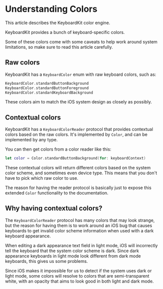 # Understanding Colors

This article describes the KeyboardKit color engine.

KeyboardKit provides a bunch of keyboard-specific colors. 

Some of these colors come with some caveats to help work around system limitations, so make sure to read this article carefully.



## Raw colors

KeyboardKit has a ``KeyboardColor`` enum with raw keyboard colors, such as:

```swift
KeyboardColor.standardButtonBackground
KeyboardColor.standardButtonForeground
KeyboardColor.standardKeyboardBackground
```

These colors aim to match the iOS system design as closely as possibly.



## Contextual colors

KeyboardKit has a ``KeyboardColorReader`` protocol that provides contextual colors based on the raw colors. It's implemented by `Color`, and can be implemented by any type. 

You can then get colors from a color reader like this:

```swift
let color = Color.standardButtonBackground(for: keyboardContext)
```

These contextual colors will return different colors based on the system color scheme, and sometimes even device type. This means that you don't have to pick which raw color to use.

The reason for having the reader protocol is basically just to expose this extended `Color` functionality to the documentation.



## Why having contextual colors?

The ``KeyboardColorReader`` protocol has many colors that may look strange, but the reason for having them is to work around an iOS bug that causes keyboards to get invalid color scheme information when used with a dark keyboard appearance. 

When editing a dark appearance text field in light mode, iOS will incorrectly tell the keyboard that the system color scheme is dark. Since dark appearance keyboards in light mode look different from dark mode keyboards, this gives us some problems. 

Since iOS makes it impossible for us to detect if the system uses dark or light mode, some colors will resolve to colors that are semi-transparent white, with an opacity that aims to look good in both light and dark mode.



[Pro]: https://github.com/KeyboardKit/KeyboardKitPro
